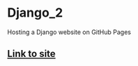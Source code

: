 # Django_2
Hosting a Django website on GitHub Pages
## [Link to site](https://agneya-1402.github.io/Django_2/Exp_2/app1/template/app1/index.html)
